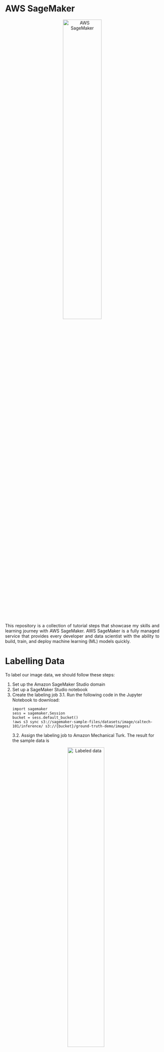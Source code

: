 # AWS SageMaker
<p align="center">
<img src="https://github.com/ghafeleb/aws-sagemaker/blob/main/images/aws_sagemaker_icon.png" width="50%" alt="AWS SageMaker"/>
  <br>
  <em></em>
</p>


<p align="justify">
This repository is a collection of tutorial steps that showcase my skills and learning journey with AWS SageMaker. AWS SageMaker is a fully managed service that provides every developer and data scientist with the ability to build, train, and deploy machine learning (ML) models quickly.
</p>

# Labelling Data 
To label our image data, we should follow these steps:
1. Set up the Amazon SageMaker Studio domain
2. Set up a SageMaker Studio notebook
3. Create the labeling job
    3.1. Run the following code in the Jupyter Notebook to download:
    ```
    import sagemaker
    sess = sagemaker.Session
    bucket = sess.default_bucket()
    !aws s3 sync s3://sagemaker-sample-files/datasets/image/caltech-101/inference/ s3://{bucket}/ground-truth-demo/images/
    ```
    3.2. Assign the labeling job to Amazon Mechanical Turk. The result for the sample data is
    <p align="center">
    <img src="https://github.com/ghafeleb/aws-sagemaker/blob/main/images/labeling.png" width="50%" alt="Labeled data"/>
      <br>
      <em></em>
    </p>
    Sample JSON Lines format output.manifest for a single image:
    ```
    {"source-ref":"s3://****/image_0007.jpeg","vehicle-labeling-demo":3,"vehicle-labeling-demo-metadata":{"class-name":"Helicopter","job-name":"labeling-job/vehicle-labeling-demo","confidence":0.49,"type":"groundtruth/image-classification","human-annotated":"yes","creation-date":"****"}}    
    ```

